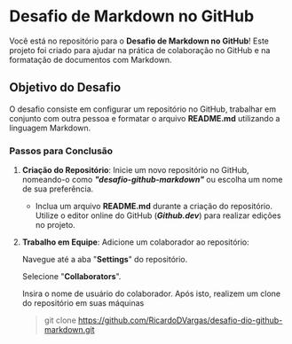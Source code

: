 # Desafio de Markdown no GitHub
Você está no repositório para o **Desafio de Markdown no GitHub**! Este projeto foi criado para ajudar na prática de colaboração no GitHub e na formatação de documentos com Markdown.

## Objetivo do Desafio
O desafio consiste em configurar um repositório no GitHub, trabalhar em conjunto com outra pessoa e formatar o arquivo **README.md** utilizando a linguagem Markdown.

### Passos para Conclusão
1. **Criação do Repositório**:
Inicie um novo repositório no GitHub, nomeando-o como **_"desafio-github-markdown"_** ou escolha um nome de sua preferência.
    - Inclua um arquivo **README.md** durante a criação do repositório. Utilize o editor online do GitHub (**_Github.dev_**) para realizar edições no projeto.
2. **Trabalho em Equipe**:
Adicione um colaborador ao repositório:

    Navegue até a aba "**Settings**" do repositório.

    Selecione "**Collaborators**".

    Insira o nome de usuário do colaborador. Após isto, realizem um clone do repositório em suas máquinas 

    > git clone https://github.com/RicardoDVargas/desafio-dio-github-markdown.git